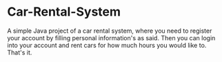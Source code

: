 # Car-Rental-System
A simple Java project of a car rental system, where you need to register your account by filling personal information's as said. Then you can login into your account and rent cars for how much hours you would like to. That's it.
